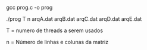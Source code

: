 gcc prog.c -o prog

./prog T n arqA.dat arqB.dat arqC.dat arqD.dat arqE.dat 

T = numero de threads a serem usados 

n = Número de linhas e colunas da matriz
